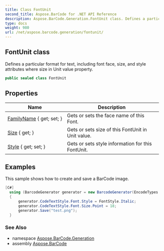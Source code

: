 ```yaml
---
title: Class FontUnit
second_title: Aspose.BarCode for .NET API Reference
description: Aspose.BarCode.Generation.FontUnit class. Defines a particular format for text including font face size and style attributes where size in Unit value property
type: docs
weight: 980
url: /net/aspose.barcode.generation/fontunit/
---
```

## FontUnit class

Defines a particular format for text, including font face, size, and style attributes where size in Unit value property.

```csharp
public sealed class FontUnit
```

## Properties

| Name | Description |
| --- | --- |
| [FamilyName](../../aspose.barcode.generation/fontunit/familyname/) { get; set; } | Gets or sets the face name of this Font. |
| [Size](../../aspose.barcode.generation/fontunit/size/) { get; } | Gets or sets size of this FontUnit in Unit value. |
| [Style](../../aspose.barcode.generation/fontunit/style/) { get; set; } | Gets or sets style information for this FontUnit. |

## Examples

This sample shows how to create and save a BarCode image.

```csharp
[C#]
  using (BarcodeGenerator generator = new BarcodeGenerator(EncodeTypes.Code128))
  {
      generator.CodeTextStyle.Font.Style = FontStyle.Italic;
      generator.CodeTextStyle.Font.Size.Point = 18;
      generator.Save("test.png");
  }
```

### See Also

* namespace [Aspose.BarCode.Generation](../../aspose.barcode.generation/)
* assembly [Aspose.BarCode](../../)


